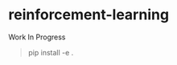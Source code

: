 reinforcement-learning
================

<!-- WARNING: THIS FILE WAS AUTOGENERATED! DO NOT EDIT! -->

Work In Progress

> pip install -e .

